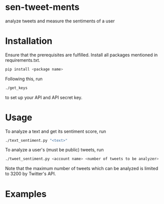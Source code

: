 # sen-tweet-ments
analyze tweets and measure the sentiments of a user
# Installation
Ensure that the prerequisites are fulfilled.
Install all packages mentioned in requirements.txt.
```bash
pip install <package name>
```

Following this, run 
```bash
./get_keys
```
to set up your API and API secret key.

# Usage
To analyze a text and get its sentiment score, run
```bash
./text_sentiment.py "<text>"
```

To analyze a user's (must be public) tweets, run
```bash
./tweet_sentiment.py <account name> <number of tweets to be analyzer>
```

Note that the maximum number of tweets which can be analyzed is limited to 3200 by Twitter's API.

# Examples
